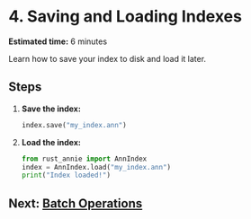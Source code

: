 # 4. Saving and Loading Indexes

**Estimated time:** 6 minutes

Learn how to save your index to disk and load it later.

## Steps
1. **Save the index:**
   ```python
   index.save("my_index.ann")
   ```
2. **Load the index:**
   ```python
   from rust_annie import AnnIndex
   index = AnnIndex.load("my_index.ann")
   print("Index loaded!")
   ```

## Next: [Batch Operations](05-batch-operations.md)
